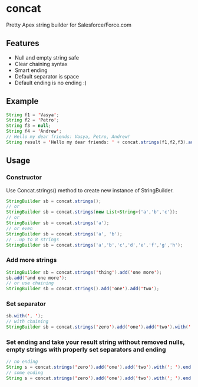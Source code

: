 # concat
Pretty Apex string builder for Salesforce/Force.com

## Features
* Null and empty string safe
* Clear chaining syntax
* Smart ending
* Default separator is space
* Default ending is no ending :)

## Example
```java
String f1 = 'Vasya';
String f2 = 'Petro';
String f3 = null;
String f4 = 'Andrew';
// Hello my dear friends: Vasya, Petro, Andrew!
String result = 'Hello my dear friends: ' + concat.strings(f1,f2,f3).add(f4).add(null).with(', ').end('!');
```

## Usage
### Constructor
Use Concat.strings() method to create new instance of StringBuilder.
```java
StringBuilder sb = concat.strings();
// or
StringBuilder sb = concat.strings(new List<String>{'a','b','c'});
// or
StringBuilder sb = concat.strings('a');
// or even
StringBuilder sb = concat.strings('a', 'b');
// ..up to 8 strings
StringBuilder sb = concat.strings('a','b','c','d','e','f','g','h');
```

### Add more strings
```java
StringBuilder sb = concat.strings('thing').add('one more');
sb.add('and one more');
// or use chaining
StringBuilder sb = concat.strings().add('one').add('two');
```

### Set separator
```java
sb.with(', ');
// with chaining
StringBuilder sb = concat.strings('zero').add('one').add('two').with('; ');
```

### Set ending and take your result string without removed nulls, empty strings with properly set separators and ending
```java
// no ending
String s = concat.strings('zero').add('one').add('two').with('; ').end();
// some ending
String s = concat.strings('zero').add('one').add('two').with('; ').end('.'); 
```
